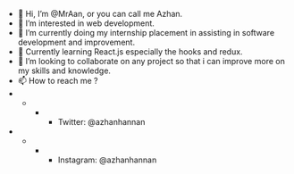 - 👋 Hi, I’m @MrAan, or you can call me Azhan.
- 👀 I’m interested in web development. 
- 👀 I’m currently doing my internship placement in assisting in software development and improvement. 
- 🌱 Currently learning React.js especially the hooks and redux. 
- 💞️ I’m looking to collaborate on any project so that i can improve more on my skills and knowledge.
- 📫 How to reach me ?
- - - - Twitter: @azhanhannan
- - - - Instagram: @azhanhannan
<!---
MrAan/MrAan is a ✨ special ✨ repository because its `README.md` (this file) appears on your GitHub profile.
You can click the Preview link to take a look at your changes.
--->
